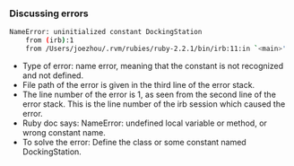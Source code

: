 ### Discussing errors

```sh
NameError: uninitialized constant DockingStation
	from (irb):1
	from /Users/joezhou/.rvm/rubies/ruby-2.2.1/bin/irb:11:in `<main>'
```

* Type of error:  name error, meaning that the constant is not recognized and not defined.
* File path of the error is given in the third line of the error stack.
* The line number of the error is 1, as seen from the second line of the error stack.  This is the line number of the irb session which caused the error.
* Ruby doc says:  NameError: undefined local variable or method, or wrong constant name.
* To solve the error:  Define the class or some constant named DockingStation.
